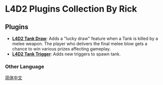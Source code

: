 # L4D2 Plugins Collection By Rick

## Plugins

- **[L4D2 Tank Draw](/l4d2_tank_draw)**: Adds a "lucky draw" feature when a Tank is killed by a melee weapon. The player who delivers the final melee blow gets a chance to win various prizes affecting gameplay.
- **[L4D2 Tank Trigger](/l4d2_tank_trigger)**: Adds new triggers to spawn tank.

### Other Language

[简体中文](README_CN.md)
